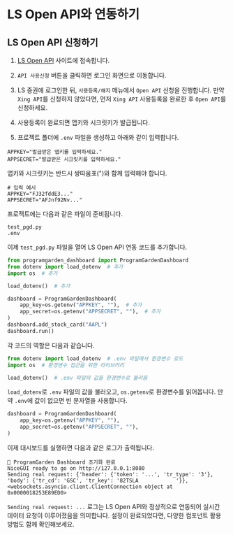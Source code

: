 # LS Open API와 연동하기

## LS Open API 신청하기

1. [LS Open API](https://openapi.ls-sec.co.kr/intro) 사이트에 접속합니다.

2. `API 사용신청` 버튼을 클릭하면 로그인 화면으로 이동합니다.

3. LS 증권에 로그인한 뒤, `사용등록/해지` 메뉴에서 `Open API` 신청을 진행합니다. 만약 `Xing API`를 신청하지 않았다면, 먼저 `Xing API` 사용등록을 완료한 후 `Open API`를 신청하세요.

4. 사용등록이 완료되면 앱키와 시크릿키가 발급됩니다.

5. 프로젝트 폴더에 `.env` 파일을 생성하고 아래와 같이 입력합니다.

```
APPKEY="발급받은 앱키를 입력하세요."
APPSECRET="발급받은 시크릿키를 입력하세요."
```

앱키와 시크릿키는 반드시 쌍따옴표(")와 함께 입력해야 합니다.

```
# 입력 예시
APPKEY="FJ32fddE3..."
APPSECRET="AFJnf92Nv..."
```

프로젝트에는 다음과 같은 파일이 준비됩니다.

```
test_pgd.py
.env
```

이제 `test_pgd.py` 파일을 열어 LS Open API 연동 코드를 추가합니다.

```python
from programgarden_dashboard import ProgramGardenDashboard
from dotenv import load_dotenv  # 추가
import os  # 추가

load_dotenv()  # 추가

dashboard = ProgramGardenDashboard(
    app_key=os.getenv("APPKEY", ""),  # 추가
    app_secret=os.getenv("APPSECRET", ""),  # 추가
)
dashboard.add_stock_card("AAPL")
dashboard.run()
```

각 코드의 역할은 다음과 같습니다.

```python
from dotenv import load_dotenv  # .env 파일에서 환경변수 로드
import os  # 환경변수 접근을 위한 라이브러리

load_dotenv()  # .env 파일의 값을 환경변수로 불러옴
```

`load_dotenv`로 `.env` 파일의 값을 불러오고, `os.getenv`로 환경변수를 읽어옵니다. 만약 `.env`에 값이 없으면 빈 문자열을 사용합니다.

```python
dashboard = ProgramGardenDashboard(
    app_key=os.getenv("APPKEY", ""),
    app_secret=os.getenv("APPSECRET", ""),
)
```

이제 대시보드를 실행하면 다음과 같은 로그가 출력됩니다.

```
🚀 ProgramGarden Dashboard 초기화 완료
NiceGUI ready to go on http://127.0.0.1:8080
Sending real request: {'header': {'token': '...', 'tr_type': '3'}, 'body': {'tr_cd': 'GSC', 'tr_key': '82TSLA            '}}, <websockets.asyncio.client.ClientConnection object at 0x0000018253E89ED0>
```

`Sending real request: ...` 로그는 LS Open API와 정상적으로 연동되어 실시간 데이터 요청이 이루어졌음을 의미합니다. 설정이 완료되었다면, 다양한 컴포넌트 활용 방법도 함께 확인해보세요.
